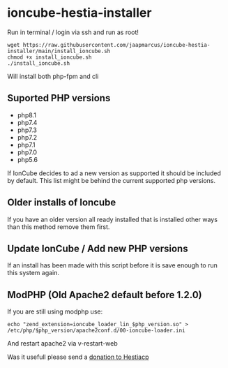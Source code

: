 # ioncube-hestia-installer

Run in terminal / login via ssh and run as root!

```
wget https://raw.githubusercontent.com/jaapmarcus/ioncube-hestia-installer/main/install_ioncube.sh
chmod +x install_ioncube.sh
./install_ioncube.sh
```

Will install both php-fpm and cli

## Suported PHP versions

- php8.1
- php7.4
- php7.3
- php7.2
- php7.1
- php7.0
- php5.6

If IonCube decides to ad a new version as supported it should be included by default. This list might be behind the current supported php versions. 

## Older installs of Ioncube

If you have an older version all ready installed that is installed other ways than this method remove them first.

## Update IonCube / Add new PHP versions

If an install has been made with this script before it is save enough to run this system again. 



## ModPHP (Old Apache2 default before 1.2.0)

If you are still using modphp use:
```
echo "zend_extension=ioncube_loader_lin_$php_version.so" > /etc/php/$php_version/apache2conf.d/00-ioncube-loader.ini
```

And restart apache2 via v-restart-web

Was it usefull please send a [donation to Hestiacp](https://www.paypal.com/donate/?cmd=_s-xclick&hosted_button_id=ST87LQH2CHGLA)
